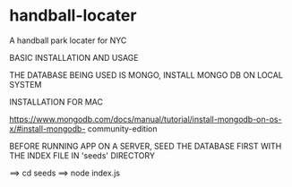# handball-locater
A handball park locater for NYC


BASIC INSTALLATION AND USAGE

THE DATABASE BEING USED IS MONGO, INSTALL MONGO DB ON LOCAL SYSTEM

INSTALLATION FOR MAC

https://www.mongodb.com/docs/manual/tutorial/install-mongodb-on-os-x/#install-mongodb-      community-edition

BEFORE RUNNING APP ON A SERVER, SEED THE DATABASE FIRST WITH THE INDEX FILE IN 'seeds'
DIRECTORY

==> cd seeds
==> node index.js


